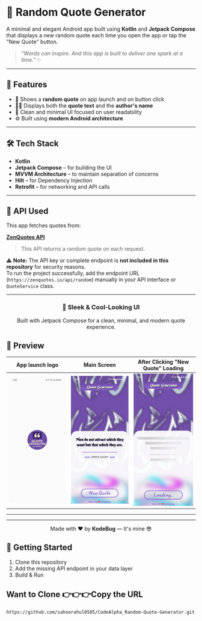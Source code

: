# 🧠 Random Quote Generator

A minimal and elegant Android app built using **Kotlin** and **Jetpack Compose** that displays a new random quote each time you open the app or tap the "New Quote" button.

> _"Words can inspire. And this app is built to deliver one spark at a time."_ ✨

---

## 📱 Features

- 🔁 Shows a **random quote** on app launch and on button click
- 🧑‍🏫 Displays both the **quote text** and the **author's name**
- 🧼 Clean and minimal UI focused on user readability
- ⚙️ Built using **modern Android architecture**

---

## 🛠️ Tech Stack

- **Kotlin**
- **Jetpack Compose** – for building the UI
- **MVVM Architecture** – to maintain separation of concerns
- **Hilt** – for Dependency Injection
- **Retrofit** – for networking and API calls

---

## 🔗 API Used

This app fetches quotes from:

**[ZenQuotes API](https://zenquotes.io/api/random)**  
> This API returns a random quote on each request.

⚠️ **Note:** The API key or complete endpoint is **not included in this repository** for security reasons.  
To run the project successfully, add the endpoint URL (`https://zenquotes.io/api/random`) manually in your API interface or `QuoteService` class.

---

<h3 align="center">🎨 Sleek & Cool-Looking UI</h3>
<p align="center">Built with Jetpack Compose for a clean, minimal, and modern quote experience.</p>


## 📸 Preview
|App launch logo           | Main Screen              | After Clicking "New Quote" Loading| 
|--------------------------|--------------------------|-----------------------------------|
| ![App Launch](assets/random_quote_generator_logoscreen.png) | ![New Quote](assets/random_quote_generator_mainscreen.png) | ![Loading](assets/random_quote_generator_loading_quotes.png) |
---

<hr/>

<p align="center">
  Made with ❤️ by <b>KodeBug</b> — It's mine 😎
</p>

## 🚀 Getting Started

1. Clone this repository
2. Add the missing API endpoint in your data layer
3. Build & Run

## Want to Clone 👉👉👉Copy the URL

```bash
https://github.com/sahoorahul0505/CodeAlpha_Random-Quote-Generator.git
